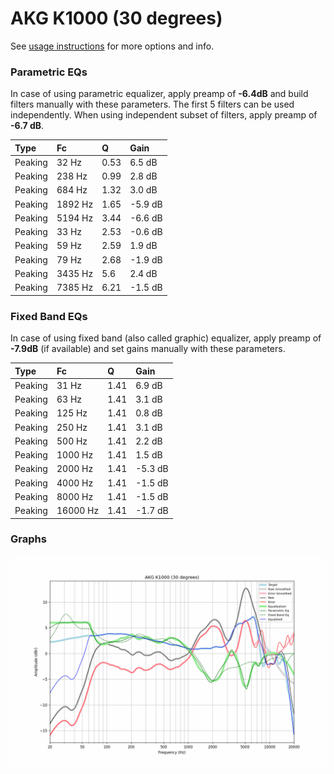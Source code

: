 # AKG K1000 (30 degrees)
See [usage instructions](https://github.com/jaakkopasanen/AutoEq#usage) for more options and info.

### Parametric EQs
In case of using parametric equalizer, apply preamp of **-6.4dB** and build filters manually
with these parameters. The first 5 filters can be used independently.
When using independent subset of filters, apply preamp of **-6.7 dB**.

| Type    | Fc      |    Q | Gain    |
|:--------|:--------|:-----|:--------|
| Peaking | 32 Hz   | 0.53 | 6.5 dB  |
| Peaking | 238 Hz  | 0.99 | 2.8 dB  |
| Peaking | 684 Hz  | 1.32 | 3.0 dB  |
| Peaking | 1892 Hz | 1.65 | -5.9 dB |
| Peaking | 5194 Hz | 3.44 | -6.6 dB |
| Peaking | 33 Hz   | 2.53 | -0.6 dB |
| Peaking | 59 Hz   | 2.59 | 1.9 dB  |
| Peaking | 79 Hz   | 2.68 | -1.9 dB |
| Peaking | 3435 Hz | 5.6  | 2.4 dB  |
| Peaking | 7385 Hz | 6.21 | -1.5 dB |

### Fixed Band EQs
In case of using fixed band (also called graphic) equalizer, apply preamp of **-7.9dB**
(if available) and set gains manually with these parameters.

| Type    | Fc       |    Q | Gain    |
|:--------|:---------|:-----|:--------|
| Peaking | 31 Hz    | 1.41 | 6.9 dB  |
| Peaking | 63 Hz    | 1.41 | 3.1 dB  |
| Peaking | 125 Hz   | 1.41 | 0.8 dB  |
| Peaking | 250 Hz   | 1.41 | 3.1 dB  |
| Peaking | 500 Hz   | 1.41 | 2.2 dB  |
| Peaking | 1000 Hz  | 1.41 | 1.5 dB  |
| Peaking | 2000 Hz  | 1.41 | -5.3 dB |
| Peaking | 4000 Hz  | 1.41 | -1.5 dB |
| Peaking | 8000 Hz  | 1.41 | -1.5 dB |
| Peaking | 16000 Hz | 1.41 | -1.7 dB |

### Graphs
![](./AKG%20K1000%20(30%20degrees).png)
